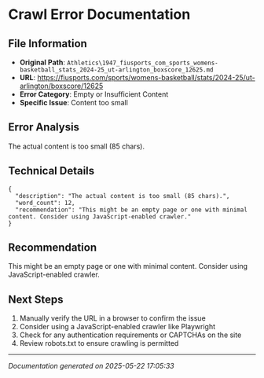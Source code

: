 # Crawl Error Documentation

## File Information
- **Original Path**: `Athletics\1947_fiusports_com_sports_womens-basketball_stats_2024-25_ut-arlington_boxscore_12625.md`
- **URL**: https://fiusports.com/sports/womens-basketball/stats/2024-25/ut-arlington/boxscore/12625
- **Error Category**: Empty or Insufficient Content
- **Specific Issue**: Content too small

## Error Analysis
The actual content is too small (85 chars).

## Technical Details
```
{
  "description": "The actual content is too small (85 chars).",
  "word_count": 12,
  "recommendation": "This might be an empty page or one with minimal content. Consider using JavaScript-enabled crawler."
}
```

## Recommendation
This might be an empty page or one with minimal content. Consider using JavaScript-enabled crawler.

## Next Steps
1. Manually verify the URL in a browser to confirm the issue
2. Consider using a JavaScript-enabled crawler like Playwright
3. Check for any authentication requirements or CAPTCHAs on the site
4. Review robots.txt to ensure crawling is permitted

---
*Documentation generated on 2025-05-22 17:05:33*
